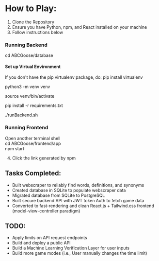 # How to Play:

1. Clone the Repository
2. Ensure you have Python, npm, and React installed on your machine
3. Follow instructions below

### Running Backend

cd ABCGoose/database

#### Set up Virtual Environment

If you don't have the pip virtualenv package, do: pip install virtualenv

python3 -m venv venv

source venv/bin/activate

pip install -r requirements.txt

./runBackend.sh

### Running Frontend

Open another terminal shell\
cd ABCGoose/frontend/app \
npm start

4. Click the link generated by npm

## Tasks Completed:

- Built webscraper to reliably find words, definitions, and synonyms
- Created database in SQLite to populate webscraper data
- Migrated database from SQLite to PostgreSQL
- Built secure backend API with JWT token Auth to fetch game data
- Converted to fast-rendering and clean React.js + Tailwind.css frontend (model-view-controller paradigm)

## TODO:

- Apply limits on API request endpoints
- Build and deploy a public API
- Build a Machine Learning Verification Layer for user inputs
- Build more game modes (i.e., User manually changes the time limit)

